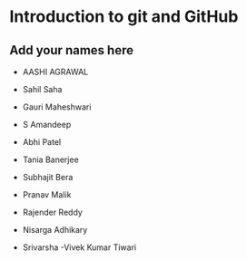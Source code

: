 # Introduction to git and GitHub
## Add your names here
- AASHI AGRAWAL
- Sahil Saha


- Gauri Maheshwari
- S Amandeep
- Abhi Patel
- Tania Banerjee
- Subhajit Bera

- Pranav Malik
- Rajender Reddy

- Nisarga Adhikary
- Srivarsha
-Vivek Kumar Tiwari
